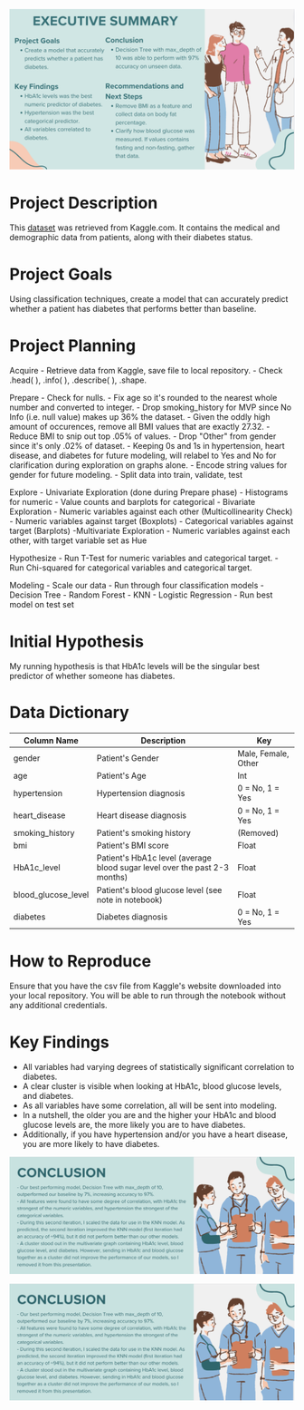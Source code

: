 ![alt text](https://github.com/wilson-velasco/diabetes-project/blob/main/Exec_sum.png?raw=true)

# Project Description

This <a href='https://www.kaggle.com/datasets/iammustafatz/diabetes-prediction-dataset'>dataset</a> was retrieved from Kaggle.com. It contains the medical and demographic data from patients, along with their diabetes status.

# Project Goals

Using classification techniques, create a model that can accurately predict whether a patient has diabetes that performs better than baseline.


# Project Planning

Acquire
    - Retrieve data from Kaggle, save file to local repository.
    - Check .head( ), .info( ), .describe( ), .shape.

Prepare
    - Check for nulls.
    - Fix age so it's rounded to the nearest whole number and converted to integer.
    - Drop smoking_history for MVP since No Info (i.e. null value) makes up 36% the dataset.
    - Given the oddly high amount of occurences, remove all BMI values that are exactly 27.32.
    - Reduce BMI to snip out top .05% of values.
    - Drop "Other" from gender since it's only .02% of dataset.
    - Keeping 0s and 1s in hypertension, heart disease, and diabetes for future modeling, will relabel to Yes and No for clarification during exploration on graphs alone.
    - Encode string values for gender for future modeling.
    - Split data into train, validate, test

Explore
    - Univariate Exploration (done during Prepare phase)
        - Histograms for numeric 
        - Value counts and barplots for categorical
    - Bivariate Exploration
        - Numeric variables against each other (Multicollinearity Check)
        - Numeric variables against target (Boxplots)
        - Categorical variables against target (Barplots)
    -Multivariate Exploration
        - Numeric variables against each other, with target variable set as Hue

Hypothesize
    - Run T-Test for numeric variables and categorical target.
    - Run Chi-squared for categorical variables and categorical target.

Modeling
    - Scale our data
    - Run through four classification models
        - Decision Tree
        - Random Forest
        - KNN
        - Logistic Regression
    - Run best model on test set

# Initial Hypothesis

My running hypothesis is that HbA1c levels will be the singular best predictor of whether someone has diabetes.

# Data Dictionary

Column Name | Description | Key
--- | --- | ---
gender | Patient's Gender | Male, Female, Other
age | Patient's Age | Int
hypertension | Hypertension diagnosis | 0 = No, 1 = Yes
heart_disease | Heart disease diagnosis | 0 = No, 1 = Yes
smoking_history | Patient's smoking history | (Removed)
bmi | Patient's BMI score | Float
HbA1c_level | Patient's HbA1c level (average blood sugar level over the past 2-3 months) | Float
blood_glucose_level | Patient's blood glucose level (see note in notebook) | Float
diabetes | Diabetes diagnosis | 0 = No, 1 = Yes 

# How to Reproduce

Ensure that you have the csv file from Kaggle's website downloaded into your local repository. You will be able to run through the notebook without any additional credentials.

# Key Findings

- All variables had varying degrees of statistically significant correlation to diabetes.
- A clear cluster is visible when looking at HbA1c, blood glucose levels, and diabetes.
- As all variables have some correlation, all will be sent into modeling. 
- In a nutshell, the older you are and the higher your HbA1c and blood glucose levels are, the more likely you are to have diabetes.
- Additionally, if you have hypertension and/or you have a heart disease, you are more likely to have diabetes.


![alt text](https://github.com/wilson-velasco/diabetes-project/blob/main/Conclusion.png?raw=true)


![alt text](https://github.com/wilson-velasco/diabetes-project/blob/main/Conclusion.png?raw=true)